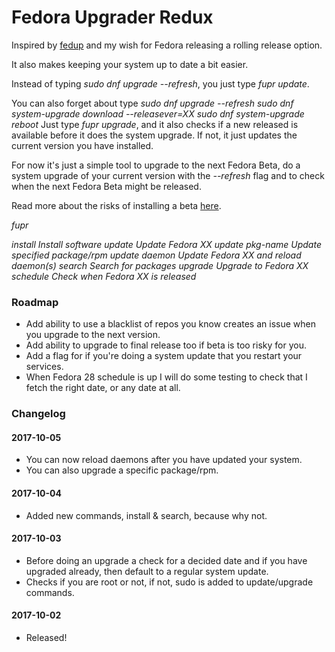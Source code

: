# Fedora Upgrader Redux

Inspired by [fedup](https://fedoraproject.org/wiki/FedUp) and my wish for Fedora releasing a rolling release option.

It also makes keeping your system up to date a bit easier.

Instead of typing _sudo dnf upgrade --refresh_, you just type _fupr update_.

You can also forget about type
_sudo dnf upgrade --refresh_
_sudo dnf system-upgrade download --releasever=XX_
_sudo dnf system-upgrade reboot_
Just type _fupr upgrade_, and it also checks if a new released is available before it does the system upgrade. If not, it just updates the current version you have installed.

For now it's just a simple tool to upgrade to the next Fedora Beta, do a system upgrade of your current version with the _--refresh_ flag and to check when the next Fedora Beta might be released.

Read more about the risks of installing a beta [here](https://fedoraproject.org/wiki/Upgrading).

_fupr <command> <syntax>_

_install_
    _Install software_
_update_
    _Update Fedora XX_
_update pkg-name_
    _Update specified package/rpm_
_update daemon_
    _Update Fedora XX and reload daemon(s)_
_search_
    _Search for packages_
_upgrade_
    _Upgrade to Fedora XX_
_schedule_
    _Check when Fedora XX is released_

### Roadmap

* Add ability to use a blacklist of repos you know creates an issue when you upgrade to the next version.
* Add ability to upgrade to final release too if beta is too risky for you.
* Add a flag for if you're doing a system update that you restart your services.
* When Fedora 28 schedule is up I will do some testing to check that I fetch the right date, or any date at all.

### Changelog

#### 2017-10-05
* You can now reload daemons after you have updated your system.
* You can also upgrade a specific package/rpm.

#### 2017-10-04
* Added new commands, install & search, because why not.

#### 2017-10-03
* Before doing an upgrade a check for a decided date and if you have upgraded already, then default to a regular system update.
* Checks if you are root or not, if not, sudo is added to update/upgrade commands.

#### 2017-10-02
* Released!
